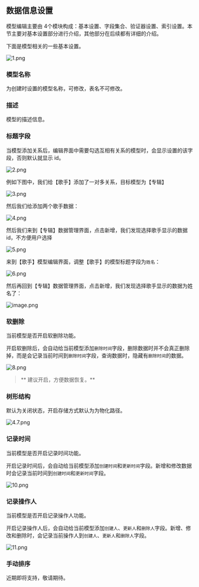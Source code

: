 ## 数据信息设置

模型编辑主要由 4个模块构成：基本设置、字段集合、验证器设置、索引设置。本节主要对基本设置部分进行介绍，其他部分在后续都有详细的介绍。

下面是模型相关的一些基本设置。

![1.png](/img/页面设计/模型页面设计/模型基本设置/4.1.png)

### 模型名称

为创建时设置的模型名称，可修改，表名不可修改。

### 描述

模型的描述信息。

### 标题字段

当模型添加关系后，编辑界面中需要勾选互相有关系的模型时，会显示设置的该字段，否则默认就显示 id。

![2.png](/img/页面设计/模型页面设计/模型基本设置/2_38da3ac.png)

例如下图中，我们给【歌手】添加了一对多关系，目标模型为【专辑】

![3.png](/img/页面设计/模型页面设计/模型基本设置/4.2.png)

然后我们给添加两个歌手数据：

![4.png](/img/页面设计/模型页面设计/模型基本设置/4.3.png)

然后我们来到【专辑】数据管理界面，点击新增，我们发现选择歌手显示的数据 id，不方便用户选择

![5.png](/img/页面设计/模型页面设计/模型基本设置/4.4.png)

来到【歌手】模型编辑界面，调整【歌手】的模型标题字段为`姓名`：

![6.png](/img/页面设计/模型页面设计/模型基本设置/4.5.png)

然后再回到【专辑】数据管理界面，点击新增，我们发现选择歌手显示的数据为姓名了：

![image.png](/img/页面设计/模型页面设计/模型基本设置/4.6.png)

### 软删除

当前模型是否开启软删除功能。

开启软删除后，会自动给当前模型添加`删除时间`字段，删除数据时并不会真正删除掉，而是会记录当前时间到`删除时间`字段，查询数据时，隐藏有`删除时间`的数据。

![8.png](/img/页面设计/模型页面设计/模型基本设置/8_fe43e65.png)

> ** 建议开启，方便数据恢复。**

### 树形结构

默认为关闭状态，开启存储方式默认为为物化路径。

![4.7.png](/img/页面设计/模型页面设计/模型基本设置/4.7.png)

### 记录时间

当前模型是否开启记录时间功能。

开启记录时间后，会自动给当前模型添加`创建时间`和`更新时间`字段。新增和修改数据时会记录当前时间到`创建时间`和`更新时间`字段。

![10.png](/img/页面设计/模型页面设计/模型基本设置/4.8.png)

### 记录操作人

当前模型是否开启记录操作人功能。

开启记录操作人后，会自动给当前模型添加`创建人`、`更新人`和`删除人`字段。新增、修改和删除时，会记录当前操作人到`创建人`、`更新人`和`删除人`字段。

![11.png](/img/页面设计/模型页面设计/模型基本设置/11_cb72ea7.png)

### 手动排序

近期即将支持，敬请期待。

